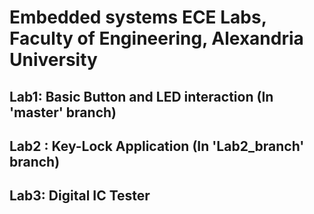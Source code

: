 # Embedded systems ECE Labs, Faculty of Engineering, Alexandria University
## Lab1: Basic Button and LED interaction (In 'master' branch)
## Lab2 : Key-Lock Application (In 'Lab2_branch' branch)
## Lab3: Digital IC Tester
  
